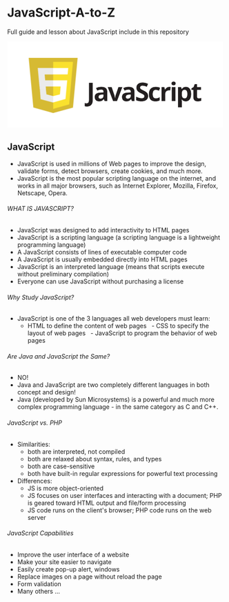 # JavaScript-A-to-Z
Full guide and lesson about JavaScript include in this repository 

![Screenshort](images/javascript.png "javascript")

## JavaScript
- JavaScript is used in millions of Web pages to improve the design, validate forms, detect browsers, create cookies, and much more.
- JavaScript is the most popular scripting language on the internet, and works in all major browsers, such as Internet Explorer, Mozilla, Firefox, Netscape, Opera.

###### WHAT IS JAVASCRIPT?
- JavaScript was designed to add interactivity to HTML pages 
- JavaScript is a scripting language (a scripting language is a lightweight programming language) 
- A JavaScript consists of lines of executable computer code 
- A JavaScript is usually embedded directly into HTML pages 
- JavaScript is an interpreted language (means that scripts execute without preliminary compilation) 
- Everyone can use JavaScript without purchasing a license

###### Why Study JavaScript?
- JavaScript is one of the 3 languages all web developers must learn:
  - HTML to define the content of web pages
  - CSS to specify the layout of web pages
  - JavaScript to program the behavior of web pages
  
###### Are Java and JavaScript the Same? 
- NO!
- Java and JavaScript are two completely different languages in both concept and design!
- Java (developed by Sun Microsystems) is a powerful and much more complex programming language - in the same category as C and C++.

###### JavaScript vs. PHP
- Similarities:
  - both are interpreted, not compiled
  - both are relaxed about syntax, rules, and types
  - both are case-sensitive
  - both have built-in regular expressions for powerful text processing
- Differences:
  - JS is more object-oriented
  - JS focuses on user interfaces and interacting with a document; PHP is geared toward HTML output and file/form processing
  - JS code runs on the client's browser; PHP code runs on the web server
  
###### JavaScript Capabilities
- Improve the user interface of a website
- Make your site easier to navigate
- Easily create pop-up alert, windows
- Replace images on a page without reload the page
- Form validation
- Many others …





